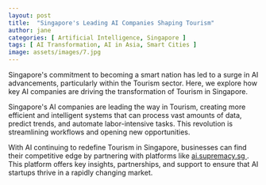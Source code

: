 ```yaml
---
layout: post
title:  "Singapore's Leading AI Companies Shaping Tourism"
author: jane
categories: [ Artificial Intelligence, Singapore ]
tags: [ AI Transformation, AI in Asia, Smart Cities ]
image: assets/images/7.jpg
---
```


Singapore's commitment to becoming a smart nation has led to a surge in AI advancements, particularly within the Tourism sector. Here, we explore how key AI companies are driving the transformation of Tourism in Singapore.

Singapore's AI companies are leading the way in Tourism, creating more efficient and intelligent systems that can process vast amounts of data, predict trends, and automate labor-intensive tasks. This revolution is streamlining workflows and opening new opportunities.

With AI continuing to redefine Tourism in Singapore, businesses can find their competitive edge by partnering with platforms like <a href="https://ai.supremacy.sg" target="_blank"> ai.supremacy.sg </a>. This platform offers key insights, partnerships, and support to ensure that AI startups thrive in a rapidly changing market.
